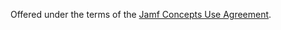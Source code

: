 Offered under the terms of the [Jamf Concepts Use Agreement](https://resources.jamf.com/documents/jamf-concept-projects-use-agreement.pdf).


